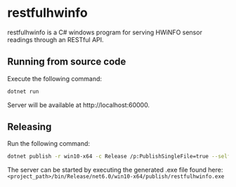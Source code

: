 # restfulhwinfo

restfulhwinfo is a C# windows program for serving HWiNFO sensor readings through an RESTful API.

## Running from source code
Execute the following command:
```bash
dotnet run
```

Server will be available at http://localhost:60000.

## Releasing
Run the following command:
```bash
dotnet publish -r win10-x64 -c Release /p:PublishSingleFile=true --self-contained
```

The server can be started by executing the generated .exe file found here: `<project_path>/bin/Release/net6.0/win10-x64/publish/restfulhwinfo.exe`

